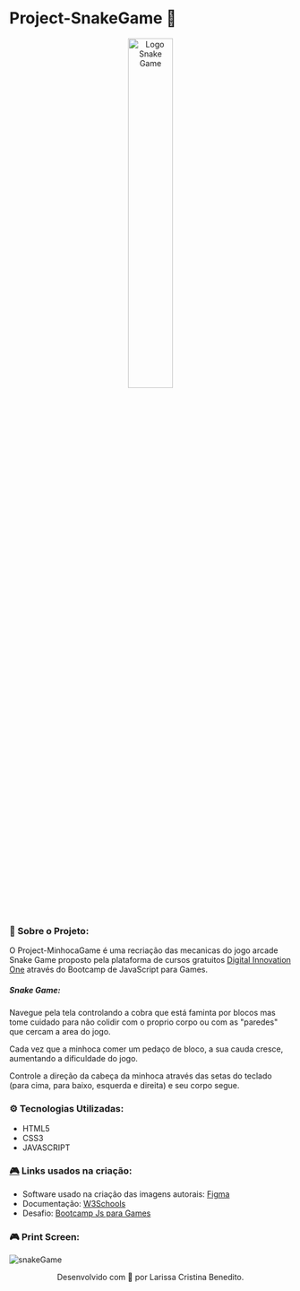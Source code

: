# Project-SnakeGame 🐍
<p align="center">
<img src="https://user-images.githubusercontent.com/50052600/121603922-fd748180-ca1f-11eb-92f1-27ed3c48cd18.png" alt="Logo Snake Game" width="40%"/>
</P>


### 🐍 Sobre o Projeto:

O Project-MinhocaGame é uma recriação das mecanicas do jogo arcade Snake Game proposto pela plataforma de cursos gratuitos [Digital Innovation One](https://web.digitalinnovation.one/home) através do Bootcamp de JavaScript para Games.

##### Snake Game:
Navegue pela tela controlando a cobra que está faminta por blocos mas tome cuidado para não colidir com o proprio corpo ou com as "paredes" que cercam a area do jogo.

Cada vez que a minhoca comer um pedaço de bloco, a sua cauda cresce, aumentando a dificuldade do jogo.

Controle a direção da cabeça da minhoca através das setas do teclado (para cima, para baixo, esquerda e direita) e seu corpo segue.

### ⚙️ Tecnologias Utilizadas:
- HTML5
- CSS3
- JAVASCRIPT

### [🎮](https://emojipedia.org/video-game/) Links usados na criação:
- Software usado na criação das imagens autorais: [Figma](https://www.figma.com)
- Documentação: [W3Schools](https://www.w3schools.com/)
- Desafio: [Bootcamp Js para Games](https://web.digitalinnovation.one/track/javascript-game-developer)

### :video_game: Print Screen:
![snakeGame](https://user-images.githubusercontent.com/50052600/121605519-ebe0a900-ca22-11eb-9548-0c526840aca6.png)





<p align="center"> Desenvolvido com 💜 por Larissa Cristina Benedito. </p>
